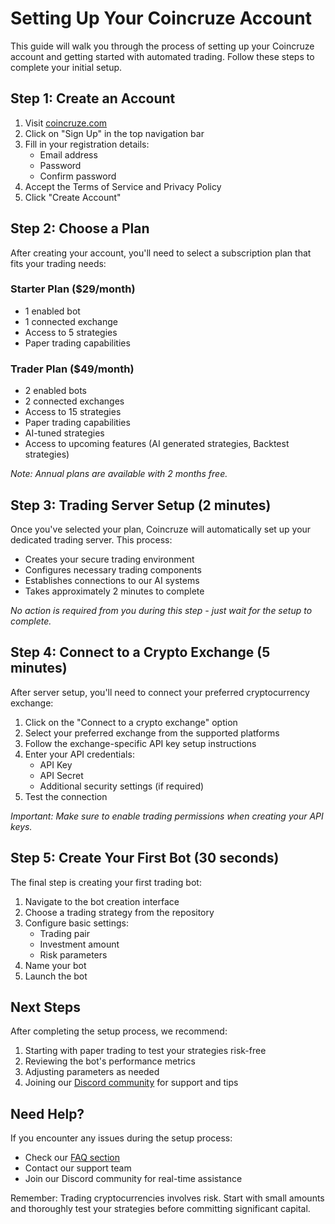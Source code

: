 # Setting Up Your Coincruze Account

This guide will walk you through the process of setting up your Coincruze account and getting started with automated trading. Follow these steps to complete your initial setup.

## Step 1: Create an Account

1. Visit [coincruze.com](https://coincruze.com)
2. Click on "Sign Up" in the top navigation bar
3. Fill in your registration details:
   - Email address
   - Password
   - Confirm password
4. Accept the Terms of Service and Privacy Policy
5. Click "Create Account"

## Step 2: Choose a Plan

After creating your account, you'll need to select a subscription plan that fits your trading needs:

### Starter Plan ($29/month)
- 1 enabled bot
- 1 connected exchange
- Access to 5 strategies
- Paper trading capabilities

### Trader Plan ($49/month)
- 2 enabled bots
- 2 connected exchanges
- Access to 15 strategies
- Paper trading capabilities
- AI-tuned strategies
- Access to upcoming features (AI generated strategies, Backtest strategies)

*Note: Annual plans are available with 2 months free.*

## Step 3: Trading Server Setup (2 minutes)

Once you've selected your plan, Coincruze will automatically set up your dedicated trading server. This process:
- Creates your secure trading environment
- Configures necessary trading components
- Establishes connections to our AI systems
- Takes approximately 2 minutes to complete

*No action is required from you during this step - just wait for the setup to complete.*

## Step 4: Connect to a Crypto Exchange (5 minutes)

After server setup, you'll need to connect your preferred cryptocurrency exchange:

1. Click on the "Connect to a crypto exchange" option
2. Select your preferred exchange from the supported platforms
3. Follow the exchange-specific API key setup instructions
4. Enter your API credentials:
   - API Key
   - API Secret
   - Additional security settings (if required)
5. Test the connection

*Important: Make sure to enable trading permissions when creating your API keys.*

## Step 5: Create Your First Bot (30 seconds)

The final step is creating your first trading bot:

1. Navigate to the bot creation interface
2. Choose a trading strategy from the repository
3. Configure basic settings:
   - Trading pair
   - Investment amount
   - Risk parameters
4. Name your bot
5. Launch the bot

## Next Steps

After completing the setup process, we recommend:

1. Starting with paper trading to test your strategies risk-free
2. Reviewing the bot's performance metrics
3. Adjusting parameters as needed
4. Joining our [Discord community](https://discord.gg/7Q3z2v) for support and tips

## Need Help?

If you encounter any issues during the setup process:
- Check our [FAQ section](/faq)
- Contact our support team
- Join our Discord community for real-time assistance

Remember: Trading cryptocurrencies involves risk. Start with small amounts and thoroughly test your strategies before committing significant capital.
